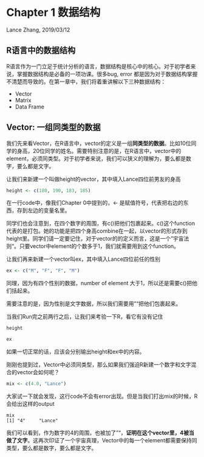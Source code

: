 Chapter 1 数据结构
================
Lance Zhang, 2019/03/12



R语言中的数据结构
-------------------

R语言作为一门立足于统计分析的语言，数据结构是核心中的核心。对于初学者来说，掌握数据结构是必备的一项功课。很多bug, error 都是因为对于数据结构掌握不清楚而导致的。在第一章中，我们将着重讲解以下三种数据结构：

- Vector
- Matrix
- Data Frame



## Vector: 一组同类型的数据

我们先来看Vector，在R语言中，vector的定义是一组**同类型的数据**。比如10位同学的身高，20位同学的姓名。需要特别注意的是，在R语言中，vector中的element，必须同类型。对于初学者来说，我们可以狭义的理解为，要么都是数字，要么都是文字。



让我们来新建一个叫做height的vector，其中填入Lance四位前男友的身高

```R
height <- c(180, 190, 183, 185)
```

在一行code中，像我们Chapter 0中提到的，<- 是赋值符号，代表把右边的东西，存到左边的变量名里。

同学们也会注意到，在四个数字的周围，有c()把他们包裹起来。c()这个function代表的是打包。她的功能是把四个身高combine在一起，以vector的形式存到height里。同学们请一定要记住，对于vector的的定义而言，这是一个”宇宙法则“。只要vector中element的个数多于1，我们就需要用到这个function。 

让我们再来新建一个vector叫ex，其中填入Lance四位前任的性别

```R
ex <- c("M", "F", "F", "M")
```

同理，因为有四个性别的数据，number of element 大于1，所以还是需要c()把他们括起来。

需要注意的是，因为性别是文字数据，所以我们需要用”“把他们包裹起来。

当我们Run完之前两行之后，让我们来考验一下R，看它有没有记住

```R
height

ex


```

如果一切正常的话，应该会分别输出height和ex中的内容。

刚刚也提到过，Vector中必须同类型，那么如果我们强迫R新建一个数字和文字混合的vector会如何呢？

```R
mix <- c(4.0, "Lance")

```

大家试一下就会发现，这行code不会有error出现。但是当我们打出mix的时候，R会给出这样的output

```
mix
[1] "4"     "Lance"
```

我们可以看到，作为数字的4的周围，也被加了”“，**证明在这个vector里，4被当做了文字**。这再次印证了一个宇宙真理，Vector中的每一个element都需要保持同类型，要么都是数字，要么都是文字。



